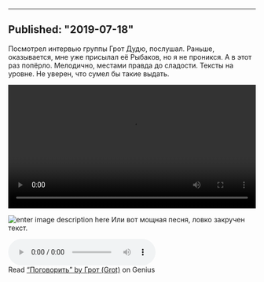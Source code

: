 ----
Published: "2019-07-18"
----
Посмотрел интервью группы Грот Дудю, послушал. Раньше, оказывается, мне уже присылал её Рыбаков, но я не проникся. А в этот раз попёрло. Мелодично, местами правда до сладости. Тексты на уровне. Не уверен, что сумел бы такие выдать.

<video width='100%' controls>
  <source src="https://radar.lv/files/Grot.mp4" type="video/mp4">
</video>  

![enter image description here](https://lh3.googleusercontent.com/kMQC_Gs_9TFdjjH5Hte-2RSDfon-FF-4i86rtyrE6djx9ES2kpCzyOgk_xGHXVEYh-6GOGDi7b1kYw)
Или вот мощная песня, ловко закручен текст.

<audio controls>
<source src='/files/ГРОТ- Поговорить.mp3'>
</audio>

<div id='rg_embed_link_4439617' class='rg_embed_link' data-song-id='4439617'>Read <a href='https://genius.com/Grot--lyrics'>“Поговорить” by Грот (Grot)</a> on Genius</div> <script crossorigin src='//genius.com/songs/4439617/embed.js'></script>

<!-- проверка 


-->

<!--stackedit_data:
eyJoaXN0b3J5IjpbNDk0ODk5MTE3LC0xNjgzOTIzNDkxLC03OT
c4ODUxNSwtNzY4NTQ0MzcwLDEyNTAwODI1MzEsLTE2MTIwNTc4
MjEsLTE5MTAxNjAxMDAsLTYzMjc5NDQxNCwyOTI4MjcwMF19
-->